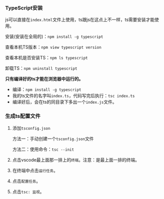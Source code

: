 ### TypeScript安装

js可以直接在`index.html`文件上使用，ts跟js在这点上不一样，ts需要安装才能使用。

安装(安装在全局的)：`npm install -g typescript`

查看本机TS版本：`npm view typescript version`

查看本机是否安装TS：`npm ls typescript`

卸载TS：`npm uninstall typescript`

**只有编译好的ts才能在浏览器中运行的。**

- 编译：`npm install -g typescript`
- 我的ts文件的名字叫`index.ts`，代码写完后执行：`tsc index.ts`
- 编译好后，会在ts的同目录下多出一个`index.js`文件。

### 生成ts配置文件

1. 添加`tsconfig.json`

   方法一：手动创建一个`tsconfig.json`文件

   方法二：使用命令：`tsc --init`

2. 点击vscode最上面那一排上的`终端`。注意：是最上面一排的终端。

3. 在终端中点击`运行任务`。

4. 点击`配置任务`。

5. 点击`tsc: 监视`。





